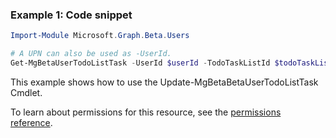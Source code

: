 ### Example 1: Code snippet

```powershellImport-Module Microsoft.Graph.Beta.Users

# A UPN can also be used as -UserId.
Get-MgBetaUserTodoListTask -UserId $userId -TodoTaskListId $todoTaskListId -TodoTaskId $todoTaskId
```
This example shows how to use the Update-MgBetaBetaUserTodoListTask Cmdlet.
To learn about permissions for this resource, see the [permissions reference](/graph/permissions-reference).

